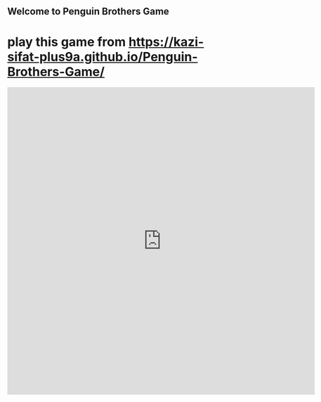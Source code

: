 ## Welcome to Penguin Brothers Game

# play this game from https://kazi-sifat-plus9a.github.io/Penguin-Brothers-Game/

<iframe src="https://www.retrogames.cc/embed/9447-penguin-brothers-japan.html" width="700" height="700" frameborder="yes" allowfullscreen="true" webkitallowfullscreen="true" mozallowfullscreen="true" scrolling="no"></iframe>
